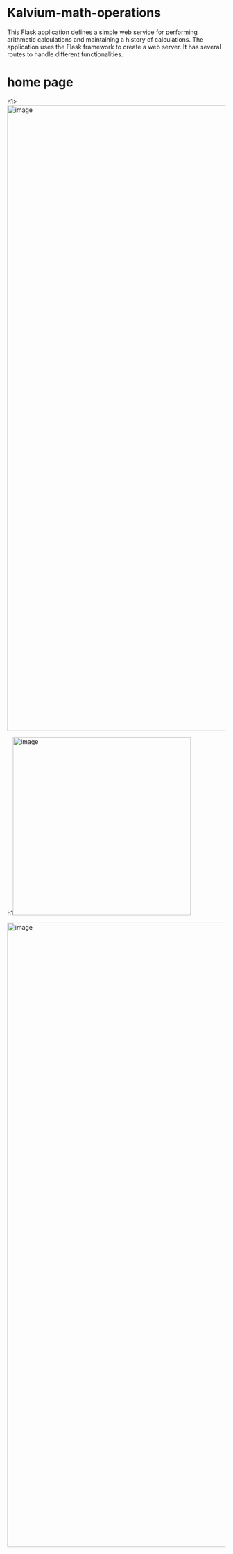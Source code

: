 # Kalvium-math-operations
This Flask application defines a simple web service for performing arithmetic calculations and maintaining a history of calculations. The application uses the Flask framework to create a web server. It has several routes to handle different functionalities.

<h1>home page</h1>h1>
<img width="1440" alt="image" src="https://github.com/Heeneth12/Kalvium-math-operations/assets/114326514/69eebf6b-ed2d-4b6e-9e86-3144cd0d80a7">
 
h1<img width="410" alt="image" src="https://github.com/Heeneth12/Kalvium-math-operations/assets/114326514/0dd6bf23-3dcd-45d1-9fd9-f69cd3ec7799">

<img width="1437" alt="image" src="https://github.com/Heeneth12/Kalvium-math-operations/assets/114326514/281d8489-0d6d-4bfd-9995-0109e06da8b3">

